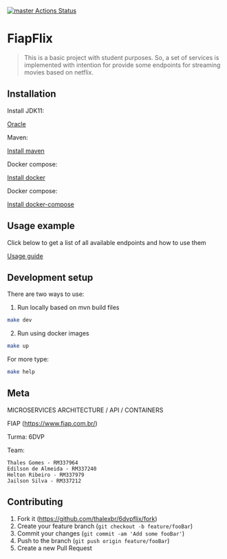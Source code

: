 [![master Actions Status](https://github.com/thalexbr/6dvpflix/workflows/master/badge.svg)](https://github.com/thalexbr/6dvpflix/actions)


# FiapFlix
> This is a basic project with student purposes. So, a set of services is implemented with intention for provide some  endpoints for streaming movies based on netflix.

<!-- TODO: o que ele faz? breve descrição... -->

## Installation

Install JDK11:

[Oracle](https://www.oracle.com/java/technologies/javase-jdk11-downloads.html)

Maven:

[Install maven](https://maven.apache.org/install.html)

Docker compose:

[Install docker](https://docs.docker.com/engine/install/)

Docker compose:

[Install docker-compose](https://docs.docker.com/compose/install)

## Usage example

Click below to get a list of all available endpoints and how to use them

[Usage guide](assets)

## Development setup

There are two ways to use:
1. Run locally based on mvn build files

```sh
make dev
```

2. Run using docker images

```sh
make up
```

For more type:

```sh
make help
```

## Meta

MICROSERVICES ARCHITECTURE / API / CONTAINERS

FIAP (<https://www.fiap.com.br/>)

Turma: 6DVP

Team:

```
Thales Gomes - RM337964
Edilson de Almeida - RM337240
Helton Ribeiro - RM337979
Jailson Silva - RM337212 
```

## Contributing

1. Fork it (<https://github.com/thalexbr/6dvpflix/fork>)
2. Create your feature branch (`git checkout -b feature/fooBar`)
3. Commit your changes (`git commit -am 'Add some fooBar'`)
4. Push to the branch (`git push origin feature/fooBar`)
5. Create a new Pull Request

<!-- Markdown link & img dfn's -->
[wiki]: https://github.com/thalexbr/6dvpflix/wiki
